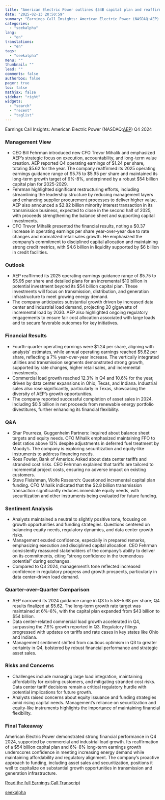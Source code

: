 ```yaml
---
title: "American Electric Power outlines $54B capital plan and reaffirms 6%-8% long-term earnings growth"
date: "2025-02-13 20:50:59"
summary: "Earnings Call Insights: American Electric Power (NASDAQ:AEP) Q4 2024 Management View CEO Bill Fehrman introduced new CFO Trevor Mihalik and emphasized AEP’s strategic focus on execution, accountability, and long-term value creation. AEP reported Q4 operating earnings of $1.24 per share, totaling $5.62 for the year. The company reaffirmed its 2025..."
categories:
  - "seekalpha"
lang:
  - "en"
translations:
  - "en"
tags:
  - "seekalpha"
menu: ""
thumbnail: ""
lead: ""
comments: false
authorbox: false
pager: true
toc: false
mathjax: false
sidebar: "right"
widgets:
  - "search"
  - "recent"
  - "taglist"
---
```


Earnings Call Insights: American Electric Power (NASDAQ:[AEP](https://seekingalpha.com/symbol/AEP "American Electric Power Company, Inc.")) Q4 2024

### Management View

* CEO Bill Fehrman introduced new CFO Trevor Mihalik and emphasized AEP’s strategic focus on execution, accountability, and long-term value creation. AEP reported Q4 operating earnings of $1.24 per share, totaling $5.62 for the year. The company reaffirmed its 2025 operating earnings guidance range of $5.75 to $5.95 per share and maintained its long-term growth target of 6%-8%, underpinned by a robust $54 billion capital plan for 2025-2029.
* Fehrman highlighted significant restructuring efforts, including streamlining the leadership structure by reducing management layers and enhancing supplier procurement processes to deliver higher value. AEP also announced a $2.82 billion minority interest transaction in its transmission business, expected to close in the second half of 2025, with proceeds strengthening the balance sheet and supporting capital investments.
* CFO Trevor Mihalik presented the financial results, noting a $0.37 increase in operating earnings per share year-over-year due to rate changes and normalized retail sales growth. He emphasized the company’s commitment to disciplined capital allocation and maintaining strong credit metrics, with $4.6 billion in liquidity supported by $6 billion in credit facilities.

### Outlook

* AEP reaffirmed its 2025 operating earnings guidance range of $5.75 to $5.95 per share and detailed plans for an incremental $10 billion in potential investment beyond its $54 billion capital plan. These investments will focus on transmission, distribution, and generation infrastructure to meet growing energy demand.
* The company anticipates substantial growth driven by increased data center and industrial load demand, projecting 20 gigawatts of incremental load by 2030. AEP also highlighted ongoing regulatory engagements to ensure fair cost allocation associated with large loads and to secure favorable outcomes for key initiatives.

### Financial Results

* Fourth-quarter operating earnings were $1.24 per share, aligning with analysts' estimates, while annual operating earnings reached $5.62 per share, reflecting a 7% year-over-year increase. The vertically integrated utilities and transmission segments demonstrated strong growth, supported by rate changes, higher retail sales, and incremental investments.
* Commercial load growth reached 12.3% in Q4 and 10.6% for the year, driven by data center expansions in Ohio, Texas, and Indiana. Industrial sales also rose significantly, particularly in Texas, showcasing the diversity of AEP’s growth opportunities.
* The company reported successful completion of asset sales in 2024, including $0.5 billion in net proceeds from renewable energy portfolio divestitures, further enhancing its financial flexibility.

### Q&A

* Shar Pourreza, Guggenheim Partners: Inquired about balance sheet targets and equity needs. CFO Mihalik emphasized maintaining FFO to debt ratios above 13% despite adjustments in deferred fuel treatment by Moody’s. The company is exploring securitization and equity-like instruments to address financing needs.
* Ross Fowler, Bank of America: Asked about data center tariffs and stranded cost risks. CEO Fehrman explained that tariffs are tailored to incremental project costs, ensuring no adverse impact on existing customers.
* Steve Fleishman, Wolfe Research: Questioned incremental capital plan funding. CFO Mihalik indicated that the $2.8 billion transmission transaction significantly reduces immediate equity needs, with securitization and other instruments being evaluated for future funding.

### Sentiment Analysis

* Analysts maintained a neutral to slightly positive tone, focusing on growth opportunities and funding strategies. Questions centered on balancing equity needs, regulatory dynamics, and data center growth risks.
* Management exuded confidence, especially in prepared remarks, emphasizing execution and disciplined capital allocation. CEO Fehrman consistently reassured stakeholders of the company’s ability to deliver on its commitments, citing “strong confidence in the tremendous potential” during exchanges.
* Compared to Q3 2024, management’s tone reflected increased confidence in regulatory progress and growth prospects, particularly in data center-driven load demand.

### Quarter-over-Quarter Comparison

* AEP narrowed its 2024 guidance range in Q3 to $5.58-$5.68 per share; Q4 results finalized at $5.62. The long-term growth rate target was maintained at 6%-8%, with the capital plan expanded from $43 billion to $54 billion.
* Data center-related commercial load growth accelerated in Q4, surpassing the 7.9% growth reported in Q3. Regulatory filings progressed with updates on tariffs and rate cases in key states like Ohio and Indiana.
* Management sentiment shifted from cautious optimism in Q3 to greater certainty in Q4, bolstered by robust financial performance and strategic asset sales.

### Risks and Concerns

* Challenges include managing large load integration, maintaining affordability for existing customers, and mitigating stranded cost risks. Data center tariff decisions remain a critical regulatory hurdle with potential implications for future growth.
* Analysts raised concerns about equity issuance and funding strategies amid rising capital needs. Management’s reliance on securitization and equity-like instruments highlights the importance of maintaining financial flexibility.

### Final Takeaway

American Electric Power demonstrated strong financial performance in Q4 2024, supported by commercial and industrial load growth. Its reaffirmation of a $54 billion capital plan and 6%-8% long-term earnings growth underscores confidence in meeting increasing energy demand while maintaining affordability and regulatory alignment. The company’s proactive approach to funding, including asset sales and securitization, positions it well to capitalize on substantial growth opportunities in transmission and generation infrastructure.

[Read the full Earnings Call Transcript](https://seekingalpha.com/symbol/AEP/earnings/transcripts)

[seekalpha](https://seekingalpha.com/news/4407949-american-electric-power-outlines-54b-capital-plan-and-reaffirms-6-percentminus-8-percent-long)
